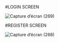 #LOGIN SCREEN


![Capture d’écran (269)](https://github.com/lecodeur228/UI_LOGIN_REGISTER/assets/92242447/ee8bf35b-01ce-4ba7-bc5f-9c28f7021fff)

#REGISTER SCREEN

![Capture d’écran (268)](https://github.com/lecodeur228/UI_LOGIN_REGISTER/assets/92242447/536c18d2-b05c-4684-80f7-e2698f72a9eb)
